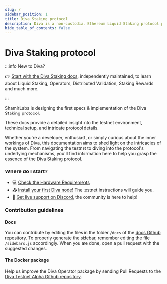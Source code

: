 ```yaml
---
slug: /
sidebar_position: 1
title: Diva Staking protocol
description: Diva is a non-custodial Ethereum Liquid Staking protocol powered by Distributed Validator Technology (DVT).
hide_table_of_contents: false
---
```


# Diva Staking protocol

:::info New to Diva?

👉 [Start with the Diva Staking docs](https://docs.staking.foundation), independently maintained, to learn about Liquid Staking, Operators, Distributed Validation, Staking Rewards and much more.

:::

ShamirLabs is designing the first specs & implementation of the Diva Staking protocol.

These docs provide a detailed insight into the testnet environment, technical setup, and intricate protocol details.

Whether you're a developer, enthusiast, or simply curious about the inner workings of Diva, this documentation aims to shed light on the intricacies of the system. From navigating the testnet to diving into the protocol's underlying mechanisms, you'll find information here to help you grasp the essence of the Diva Staking protocol. 

### Where do I start?

- 💻 [Check the Hardware Requirements](hardware/intro)
- 📤 [Install your first Diva node!](testnet/intro) The testnet instructions will guide you.
- 💬 [Get live support on Discord](https://discord.gg/diva), the community is here to help!


### Contribution guidelines

#### Docs

You can contribute by editing the files in the folder `/docs` of the [docs Github repository](https://github.com/shamirlabs/docs). To properly generate the sidebar, remember editing the file `/sidebars.js` accordingly. When you are done, open a pull request with the suggested changes.

#### The Docker package

Help us improve the Diva Operator package by sending Pull Requests to the [Diva Testnet Alpha Github repository](https://github.com/shamirlabs/diva-alpha-net).
